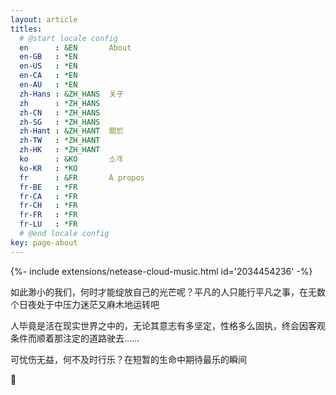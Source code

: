 ```yaml
---
layout: article
titles:
  # @start locale config
  en      : &EN       About
  en-GB   : *EN
  en-US   : *EN
  en-CA   : *EN
  en-AU   : *EN
  zh-Hans : &ZH_HANS  关于
  zh      : *ZH_HANS
  zh-CN   : *ZH_HANS
  zh-SG   : *ZH_HANS
  zh-Hant : &ZH_HANT  關於
  zh-TW   : *ZH_HANT
  zh-HK   : *ZH_HANT
  ko      : &KO       소개
  ko-KR   : *KO
  fr      : &FR       À propos
  fr-BE   : *FR
  fr-CA   : *FR
  fr-CH   : *FR
  fr-FR   : *FR
  fr-LU   : *FR
  # @end locale config
key: page-about
---
```


<div>{%- include extensions/netease-cloud-music.html id='2034454236' -%}</div>

如此渺小的我们，何时才能绽放自己的光芒呢？平凡的人只能行平凡之事，在无数个日夜处于中压力迷茫又麻木地运转吧

人毕竟是活在现实世界之中的，无论其意志有多坚定，性格多么固执，终会因客观条件而顺着那注定的道路驶去……

可忧伤无益，何不及时行乐？在短暂的生命中期待最乐的瞬间

🎈
